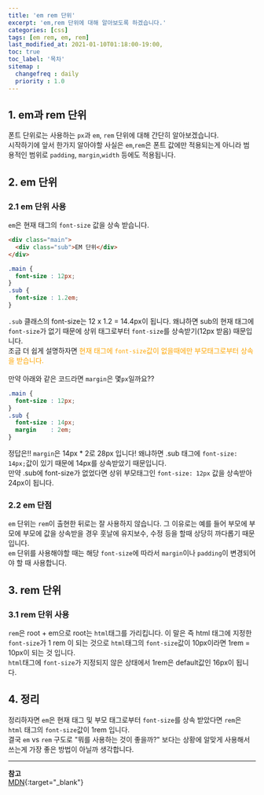 ```yaml
---
title: 'em rem 단위'
excerpt: 'em,rem 단위에 대해 알아보도록 하겠습니다.' 
categories: [css]
tags: [em rem, em, rem]
last_modified_at: 2021-01-10T01:18:00-19:00, 
toc: true 
toc_label: '목차'
sitemap :
  changefreq : daily
  priority : 1.0
---
```


## 1. em과 rem 단위

폰트 단위로는 사용하는 `px`과 `em`, `rem` 단위에 대해 간단히 알아보겠습니다. <br>
시작하기에 앞서 한가지 알아야할 사실은 `em`,`rem`은 폰트 값에만 적용되는게 아니라 범용적인 범위로 `padding`,
`margin`,`width` 등에도 적용됩니다.

## 2. em 단위

### 2.1 em 단위 사용

`em`은 현재 태그의 `font-size` 값을 상속 받습니다.

```html
<div class="main">
  <div class="sub">EM 단위</div>
</div>
```

```css
.main {
  font-size : 12px;
}
.sub {
  font-size : 1.2em;
}
```

`.sub` 클래스의 font-size는 12 x 1.2 = 14.4px이 됩니다. 왜냐하면 sub의 현재 태그에 `font-size`가 없기 때문에 상위 태그로부터 `font-size`를 상속받기(12px 받음)
때문입니다.<br>
조금 더 쉽게 설명하자면 <span style="color:orange">현재 태그에 `font-size`값이 없을때에만 부모태그로부터 상속을 받습니다.</span>
<br><br>
만약 아래와 같은 코드라면 `margin`은 몇`px`일까요??

```css
.main {
  font-size : 12px;
}
.sub {
  font-size : 14px;
  margin    : 2em;
}
```

정답은!! `margin`은 14px * 2로 28px 입니다! 왜냐하면 .sub 태그에 `font-size: 14px;`값이 있기 때문에 14px를 상속받았기 때문입니다. <br>
만약 .sub에 font-size가 없었다면 상위 부모태그인 `font-size: 12px` 값을 상속받아 24px이 됩니다.

### 2.2 em 단점

`em` 단위는 `rem`이 출현한 뒤로는 잘 사용하지 않습니다. 그 이유로는 예를 들어 부모에 부모에 부모에 값을 상속받을 경우 훗날에 유지보수, 수정 등을 할때 상당히 까다롭기 때문입니다. <br>
`em` 단위를 사용해야할 때는 해당 `font-size`에 따라서 `margin`이나 `padding`이 변경되어야 할 때 사용합니다.

## 3. rem 단위

### 3.1 rem 단위 사용

`rem`은 root + em으로 root는 `html`태그를 가리킵니다. 이 말은 즉 html 태그에 지정한 `font-size`가 1 rem 이 되는 것으로 
`html`태그의 `font-size`값이 10px이라면 1rem = 10px이 되는 것 입니다.<br>
`html`태그에 `font-size`가 지정되지 않은 상태에서 1rem은 default값인 16px이 됩니다. <br>

## 4. 정리

정리하자면 `em`은 현재 태그 및 부모 태그로부터 `font-size`를 상속 받았다면 `rem`은 `html` 태그의 `font-size`값이 1rem 입니다.
<br>결국 `em` vs `rem` 구도로 "뭐를 사용하는 것이 좋을까?" 보다는 상황에 알맞게 사용해서 쓰는게 가장 좋은 방법이 아닐까 생각합니다.

---

**참고** <br>
[MDN](https://developer.mozilla.org/ko/docs/Learn/CSS/Building_blocks/Values_and_units){:target="\_blank"} <br>


